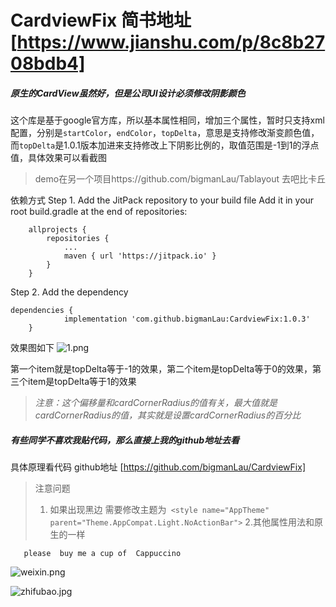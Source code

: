 # CardviewFix 简书地址 [https://www.jianshu.com/p/8c8b2708bdb4]

##### 原生的CardView虽然好，但是公司UI设计必须修改阴影颜色
这个库是基于google官方库，所以基本属性相同，增加三个属性，暂时只支持xml配置，分别是`startColor`，`endColor`，`topDelta`，意思是支持修改渐变颜色值，而`topDelta`是1.0.1版本加进来支持修改上下阴影比例的，取值范围是-1到1的浮点值，具体效果可以看截图


>demo在另一个项目https://github.com/bigmanLau/Tablayout 去吧比卡丘



依赖方式
Step 1. Add the JitPack repository to your build file
Add it in your root build.gradle at the end of repositories:

````
	allprojects {
		repositories {
			...
			maven { url 'https://jitpack.io' }
		}
	}
````
Step 2. Add the dependency
````
dependencies {
	        implementation 'com.github.bigmanLau:CardviewFix:1.0.3'
	}
````

效果图如下
![1.png](https://upload-images.jianshu.io/upload_images/12262980-a456f38c9faabf0d.png?imageMogr2/auto-orient/strip%7CimageView2/2/w/1240)

第一个item就是topDelta等于-1的效果，第二个item是topDelta等于0的效果，第三个item是topDelta等于1的效果

>*注意：这个偏移量和cardCornerRadius的值有关，最大值就是cardCornerRadius的值，其实就是设置cardCornerRadius的百分比*

##### 有些同学不喜欢我贴代码，那么直接上我的github地址去看

具体原理看代码 
github地址 [https://github.com/bigmanLau/CardviewFix]

>注意问题
>1. 如果出现黑边  需要修改主题为` <style name="AppTheme" parent="Theme.AppCompat.Light.NoActionBar">`
>2.其他属性用法和原生的一样


       please  buy me a cup of  Cappuccino
![weixin.png](https://upload-images.jianshu.io/upload_images/12262980-bf63eba14451d236.png?imageMogr2/auto-orient/strip%7CimageView2/2/w/1240)

![zhifubao.jpg](https://upload-images.jianshu.io/upload_images/12262980-41391bb7afb9c1b5.jpg?imageMogr2/auto-orient/strip%7CimageView2/2/w/1240)
